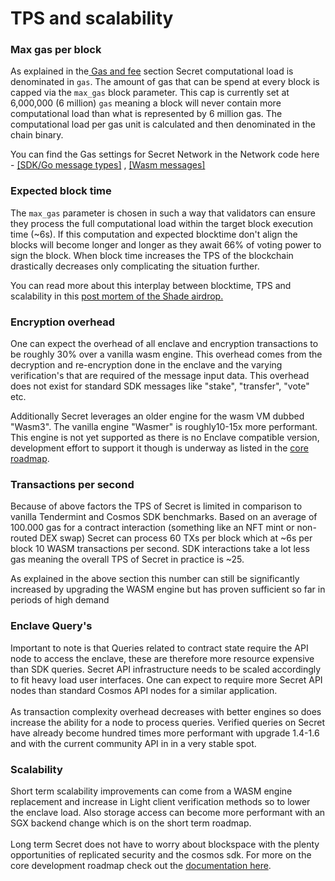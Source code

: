 # TPS and scalability

### Max gas per block

As explained in the[ Gas and fee](https://github.com/SecretFoundation/docs/blob/34d0bc2827aecbeaec1f353de1e1334659269f2f/development/secret-contract-fundamentals/gas-fee-usage.md) section Secret computational load is denominated in `gas`. The amount of gas that can be spend at every block is capped via the `max_gas` block parameter. This cap is currently set at 6,000,000 (6 million) `gas` meaning a block will never contain more computational load than what is represented by 6 million gas. The computational load per gas unit is calculated and then denominated in the chain binary.

You can find the Gas settings for Secret Network in the Network code here - [\[SDK/Go message types\]](https://github.com/scrtlabs/SecretNetwork/blob/master/x/compute/internal/types/gas.go#L18) , [\[Wasm messages\]](https://github.com/scrtlabs/SecretNetwork/blob/v1.8.0/cosmwasm/enclaves/shared/contract-engine/src/gas.rs)

### Expected block time

The `max_gas` parameter is chosen in such a way that validators can ensure they process the full computational load within the target block execution time (\~6s). If this computation and expected blocktime don't align the blocks will become longer and longer as they await 66% of voting power to sign the block. When block time increases the TPS of the blockchain drastically decreases only complicating the situation further.

You can read more about this interplay between blocktime, TPS and scalability in this [post mortem of the Shade airdrop.](../../infrastructure/post-mortems-upgrades/)

### Encryption overhead

One can expect the overhead of all enclave and encryption transactions to be roughly 30% over a vanilla wasm engine. This overhead comes from the decryption and re-encryption done in the enclave and the varying verification's that are required of the message input data. This overhead does not exist for standard SDK messages like "stake",  "transfer", "vote" etc.

Additionally Secret leverages an older engine for the wasm VM dubbed "Wasm3". The vanilla engine "Wasmer" is roughly10-15x more performant. This engine is not yet supported as there is no Enclave compatible version, development effort to support it though is underway as listed in the [core roadmap](../../overview-ecosystem-and-technology/secret-network-overview/roadmap/).

### Transactions per second

Because of above factors the TPS of Secret is limited in comparison to vanilla Tendermint and Cosmos SDK benchmarks. Based on an average of 100.000 gas for a contract interaction (something like an NFT mint or non-routed DEX swap) Secret can process 60 TXs per block which at \~6s per block 10 WASM transactions per second. SDK interactions take a lot less gas meaning the overall TPS of Secret in practice is \~25.

As explained in the above section this number can still be significantly increased by upgrading the WASM engine but has proven sufficient so far in periods of high demand

### Enclave Query's

Important to note is that Queries related to contract state require the API node to access the enclave, these are therefore more resource expensive than SDK queries. Secret API infrastructure needs to be scaled accordingly to fit heavy load user interfaces. One can expect to require more Secret API nodes than standard Cosmos API nodes for a similar application.\
\
As transaction complexity overhead decreases with better engines so does increase the ability for a node to process queries. Verified queries on Secret have already become hundred times more performant with upgrade 1.4-1.6 and with the current community API in in a very stable spot.

### Scalability

Short term scalability improvements can come from a WASM engine replacement and increase in Light client verification methods so to lower the enclave load. Also storage access can become more performant with an SGX backend change which is on the short term roadmap.\
\
Long term Secret does not have to worry about blockspace with the plenty opportunities of replicated security and the cosmos sdk. For more on the core development roadmap check out the [documentation here](../../overview-ecosystem-and-technology/secret-network-overview/roadmap/).
